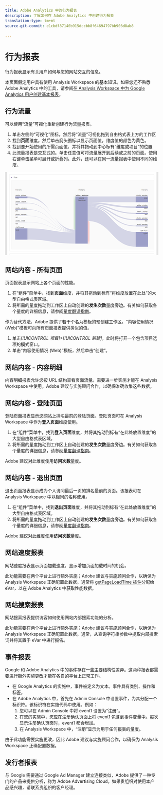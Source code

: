 ```yaml
---
title: Adobe Analytics 中的行为报表
description: 了解如何在 Adobe Analytics 中创建行为报表
translation-type: tm+mt
source-git-commit: e1cbdf87140b915dccbb8f64694797bb903d8ab8

---
```



# 行为报表

行为报表显示有关用户如何与您的网站交互的信息。

本页面假定用户具有使用 Analysis Workspace 的基本知识。如果您还不熟悉 Adobe Analytics 中的工具，请参阅[在 Analysis Workspace 中为 Google Analytics 用户创建基本报表](create-report.md)。

## 行为流量

可以使用“流量”可视化重新创建行为流量报表。

1. 单击左侧的“可视化”图标，然后将“流量”可视化拖到自由格式表上方的工作区
2. 找到&#x200B;**页面**&#x200B;维度，然后单击箭头图标以显示页面值。维度值的颜色为黄色。
3. 找到要开始使用的所需页面值，并将其拖动到中心标有“维度或项目”的位置
4. 此流量报表是交互式的。单击任意值可将流量展开到后续或之前的页面。使用右键单击菜单可展开或折叠列。此外，还可以在同一流量报表中使用不同的维度。

![流量报表](/help/technotes/ga-to-aa/assets/flow.png)

## 网站内容 - 所有页面

页面报表显示网站上各个页面的性能。

1. 在“组件”菜单中，找到&#x200B;**页面**&#x200B;维度，并将其拖动到标有“将维度放置在此处”的大型自由格式表区域。
2. 将所需的量度拖动到工作区上自动创建的&#x200B;**发生次数**&#x200B;量度旁边。有关如何获取各个量度的详细信息，请参阅[量度翻译指南](common-metrics.md)。

作为替代方法，Adobe 提供了若干个名为模板的预创建工作区。“内容使用情况 (Web)”模板可向所有页面报表提供类似的值。

1. 单击&#x200B;*[!UICONTROL 项目]>[!UICONTROL 新建]*，此时将打开一个包含项目选项的模式窗口。
2. 单击“内容使用情况 (Web)”模板，然后单击“创建”。

## 网站内容 - 内容明细

内容明细报表允许您按 URL 结构查看页面流量。需要进一步实施才能在 Analysis Workspace 中使用。Adobe 建议与实施顾问合作，以确保准确收集这些数据。

## 网站内容 - 登陆页面

登陆页面报表显示您网站上排名最前的登陆页面。登陆页面可在 Analysis Workspace 中作为&#x200B;**登入页面**&#x200B;维度使用。

1. 在“组件”菜单中，找到&#x200B;**登入页面**&#x200B;维度，并将其拖动到标有“在此处放置维度”的大型自由格式表区域。
2. 将所需的量度拖动到工作区上自动创建的&#x200B;**发生次数**&#x200B;量度旁边。有关如何获取各个量度的详细信息，请参阅[量度翻译指南](common-metrics.md)。

Adobe 建议对此维度使用&#x200B;**访问次数**&#x200B;量度。

## 网站内容 - 退出页面

退出页面报表显示成为个人访问最后一页的排名最前的页面。该报表可在 Analysis Workspace 中以相同的名称使用。

1. 在“组件”菜单中，找到&#x200B;**退出页面**&#x200B;维度，并将其拖动到标有“在此处放置维度”的大型自由格式表区域。
2. 将所需的量度拖动到工作区上自动创建的&#x200B;**发生次数**&#x200B;量度旁边。有关如何获取各个量度的详细信息，请参阅[量度翻译指南](common-metrics.md)。

Adobe 建议对此维度使用&#x200B;**访问次数**&#x200B;量度。

## 网站速度报表

网站速度报表显示页面加载速度，显示增加页面加载时间的机会。

此功能需要在两个平台上进行额外实施；Adobe 建议与实施顾问合作，以确保为 Analysis Workspace 正确配置此数据。通常将 [getPageLoadTime 插件](/help/implement/vars/plugins/getpageloadtime.md)分配给 eVar，以在 Adobe Analytics 中获取性能数据。

## 网站搜索报表

网站搜索报表提供访客如何使用网站内部搜索功能的分析。

此功能需要在两个平台上进行额外实施；Adobe 建议与实施顾问合作，以确保为 Analysis Workspace 正确配置此数据。通常，从查询字符串参数中提取内部搜索词并将其置于 eVar 中进行报告。

## 事件报表

Google 和 Adobe Analytics 中的事件存在一些主要结构性差异。这两种报表都需要进行额外实施更改才能在各自的平台上正常工作。

* 在 Google Analytics 的实施中，事件被定义为文本。事件具有类别、操作和标签。
* 在 Adobe Analytics 中，首先在 Admin Console 中设置事件，为其分配一个标识符。该标识符在实施代码中使用。例如：
   1. 您可以在 Admin Console 中将 event1 设置为“注册”。
   2. 在您的实施中，您应在注册确认页面上将 event1 包含到事件变量中。每次显示注册确认页面时，event1 都会增加。
   3. 在 Analysis Workspace 中，“注册”显示为用于任何报表的量度。

由于此功能需要实施更改，因此 Adobe 建议与实施顾问合作，以确保为 Analysis Workspace 正确配置数据。

## 发行者报表

与 Google 需要通过 Google Ad Manager 建立连接类似，Adobe 提供了一种专门的产品来提供分析，称为 Adobe Advertising Cloud。如果贵组织对使用本产品感兴趣，请联系贵组织的客户经理。
